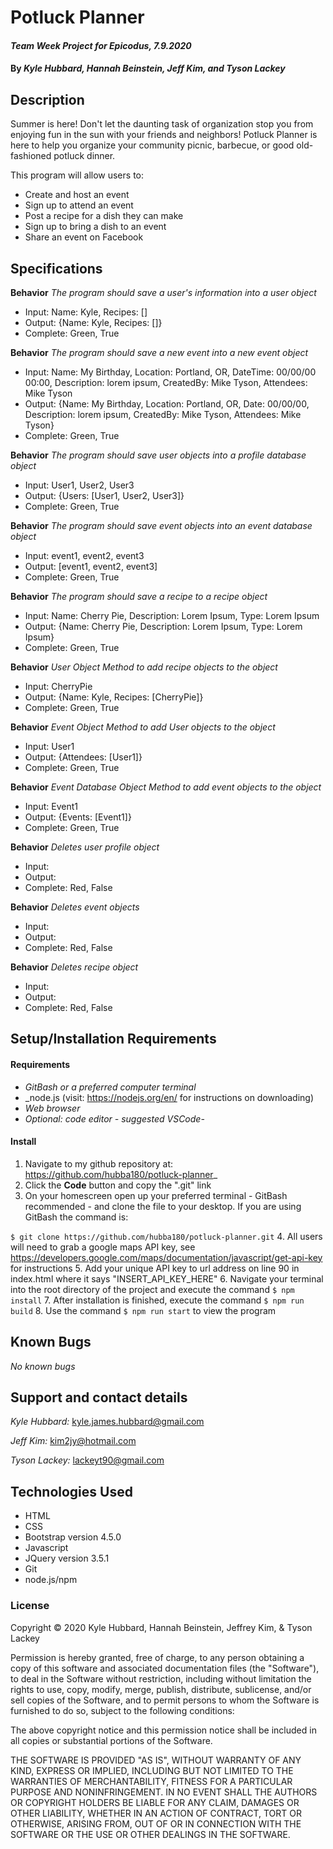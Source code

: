 # Potluck Planner
#### _Team Week Project for Epicodus, 7.9.2020_
#### By _**Kyle Hubbard, Hannah Beinstein, Jeff Kim, and Tyson Lackey**_
## Description
Summer is here! Don't let the daunting task of organization stop you from enjoying fun in the sun with your friends and neighbors! Potluck Planner is here to help you organize your community picnic, barbecue, or good old-fashioned potluck dinner.

This program will allow users to:
* Create and host an event
* Sign up to attend an event
* Post a recipe for a dish they can make
* Sign up to bring a dish to an event
* Share an event on Facebook

## Specifications

**Behavior** _The program should save a user's information into a user object_
* Input: Name: Kyle, Recipes: []
* Output: {Name: Kyle, Recipes: []}
* Complete: Green, True

**Behavior** _The program should save a new event into a new event object_
* Input: Name: My Birthday, Location: Portland, OR, DateTime: 00/00/00 00:00, Description: lorem ipsum, CreatedBy: Mike Tyson, Attendees: Mike Tyson
* Output: {Name: My Birthday, Location: Portland, OR, Date: 00/00/00, Description: lorem ipsum, CreatedBy: Mike Tyson, Attendees: Mike Tyson}
* Complete: Green, True

**Behavior** _The program should save user objects into a profile database object_
* Input: User1, User2, User3
* Output: {Users: [User1, User2, User3]}
* Complete: Green, True

**Behavior** _The program should save event objects into an event database object_
* Input: event1, event2, event3
* Output: [event1, event2, event3]
* Complete: Green, True

**Behavior** _The program should save a recipe to a recipe object_
* Input: Name: Cherry Pie, Description: Lorem Ipsum, Type: Lorem Ipsum
* Output: {Name: Cherry Pie, Description: Lorem Ipsum, Type: Lorem Ipsum}
* Complete: Green, True

**Behavior** _User Object Method to add recipe objects to the object_
* Input: CherryPie
* Output: {Name: Kyle, Recipes: [CherryPie]}
* Complete: Green, True

**Behavior** _Event Object Method to add User objects to the object_
* Input: User1
* Output: {Attendees: [User1]}
* Complete: Green, True

**Behavior** _Event Database Object Method to add event objects to the object_
* Input: Event1
* Output: {Events: [Event1]}
* Complete: Green, True

**Behavior** _Deletes user profile object_
* Input:
* Output:
* Complete: Red, False

**Behavior** _Deletes event objects_
* Input:
* Output:
* Complete: Red, False

**Behavior** _Deletes recipe object_
* Input:
* Output:
* Complete: Red, False

## Setup/Installation Requirements

#### Requirements
* _GitBash or a preferred computer terminal_
* _node.js (visit: https://nodejs.org/en/ for instructions on downloading)
* _Web browser_
* _Optional: code editor - suggested VSCode-_

#### Install
1.  Navigate to my github repository at: https://github.com/hubba180/potluck-planner_
2.  Click the **Code** button and copy the ".git" link
3.  On your homescreen open up your preferred terminal - GitBash recommended - and clone the file to your desktop. If you are using GitBash the command is:

  ```$ git clone https://github.com/hubba180/potluck-planner.git```
4.  All users will need to grab a google maps API key, see https://developers.google.com/maps/documentation/javascript/get-api-key for instructions
5.  Add your unique API key to url address on line 90 in index.html where it says "INSERT_API_KEY_HERE"
6.  Navigate your terminal into the root directory of the project and execute the command ```$ npm install```
7.  After installation is finished, execute the command ```$ npm run build```
8.  Use the command ```$ npm run start``` to view the program

## Known Bugs
_No known bugs_

## Support and contact details
_Kyle Hubbard:_
kyle.james.hubbard@gmail.com

_Jeff Kim:_
kim2jy@hotmail.com

_Tyson Lackey:_
lackeyt90@gmail.com

## Technologies Used
* HTML
* CSS
* Bootstrap version 4.5.0
* Javascript
* JQuery version 3.5.1
* Git
* node.js/npm

### License
Copyright © 2020 Kyle Hubbard, Hannah Beinstein, Jeffrey Kim, & Tyson Lackey

Permission is hereby granted, free of charge, to any person obtaining a copy of this software and associated documentation files (the "Software"), to deal in the Software without restriction, including without limitation the rights to use, copy, modify, merge, publish, distribute, sublicense, and/or sell copies of the Software, and to permit persons to whom the Software is furnished to do so, subject to the following conditions:

The above copyright notice and this permission notice shall be included in all copies or substantial portions of the Software.

THE SOFTWARE IS PROVIDED "AS IS", WITHOUT WARRANTY OF ANY KIND, EXPRESS OR IMPLIED, INCLUDING BUT NOT LIMITED TO THE WARRANTIES OF MERCHANTABILITY, FITNESS FOR A PARTICULAR PURPOSE AND NONINFRINGEMENT. IN NO EVENT SHALL THE AUTHORS OR COPYRIGHT HOLDERS BE LIABLE FOR ANY CLAIM, DAMAGES OR OTHER LIABILITY, WHETHER IN AN ACTION OF CONTRACT, TORT OR OTHERWISE, ARISING FROM, OUT OF OR IN CONNECTION WITH THE SOFTWARE OR THE USE OR OTHER DEALINGS IN THE SOFTWARE.